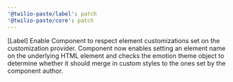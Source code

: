 ```yaml
---
'@twilio-paste/label': patch
'@twilio-paste/core': patch
---
```


[Label] Enable Component to respect element customizations set on the customization provider. Component now enables setting an element name on the underlying HTML element and checks the emotion theme object to determine whether it should merge in custom styles to the ones set by the component author.
